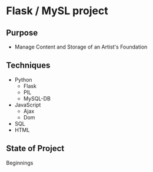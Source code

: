 # Flask / MySL project
## Purpose
- Manage Content and Storage of an Artist's Foundation

## Techniques
- Python
    - Flask
    - PIL
    - MySQL-DB
- JavaScript
    - Ajax
    - Dom
- SQL
- HTML

## State of Project
Beginnings


